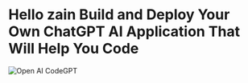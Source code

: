 # Hello zain Build and Deploy Your Own ChatGPT AI Application That Will Help You Code
![Open AI CodeGPT](https://i.ibb.co/LS4DRhb/image-257.png)

